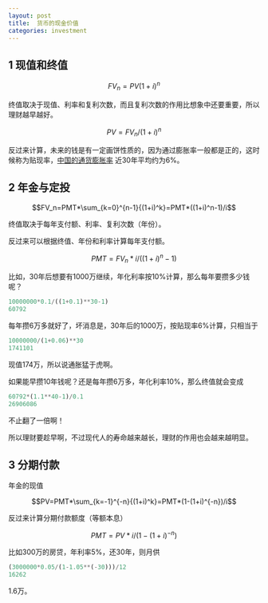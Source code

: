 ```yaml
---
layout: post
title:  货币的现金价值
categories: investment
---
```

## 1 现值和终值

$$FV_n=PV(1+i)^n$$

终值取决于现值、利率和复利次数，而且复利次数的作用比想象中还要重要，所以理财越早越好。

$$PV=FV_n/(1+i)^n$$

反过来计算，未来的钱是有一定画饼性质的，因为通过膨胀率一般都是正的，这时候称为贴现率，[中国的通货膨胀率](http://zh.tradingeconomics.com/china/inflation-cpi) 近30年平均约为6%。

## 2 年金与定投

$$FV_n=PMT*\sum_{k=0}^{n-1}{(1+i)^k}=PMT*((1+i)^n-1)/i$$

终值取决于每年支付额、利率、复利次数（年份）。

反过来可以根据终值、年份和利率计算每年支付额。

$$PMT=FV_n*i/((1+i)^n-1)$$

比如，30年后想要有1000万继续，年化利率按10%计算，那么每年要攒多少钱呢？

```python
10000000*0.1/((1+0.1)**30-1)
60792
```

每年攒6万多就好了，坏消息是，30年后的1000万，按贴现率6%计算，只相当于

```python
10000000/(1+0.06)**30
1741101
```

现值174万，所以说通胀猛于虎啊。

如果能早攒10年钱呢？还是每年攒6万多，年化利率10%，那么终值就会变成

```python
60792*(1.1**40-1)/0.1
26906086
```

不止翻了一倍啊！

所以理财要趁早啊，不过现代人的寿命越来越长，理财的作用也会越来越明显。

## 3 分期付款 

年金的现值

$$PV=PMT*\sum_{k=-1}^{-n}{(1+i)^k}=PMT*(1-(1+i)^{-n})/i$$

反过来计算分期付款额度（等额本息）

$$PMT=PV*i/(1-(1+i)^{-n})$$

比如300万的房贷，年利率5%，还30年，则月供

```python
(3000000*0.05/(1-1.05**(-30)))/12
16262
```

1.6万。

